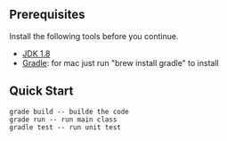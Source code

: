 ## Prerequisites

Install the following tools before you continue.

   * [JDK 1.8](http://www.oracle.com/technetwork/java/javase/downloads/jre8-downloads-2133155.html)
   * [Gradle](http://www.gradle.org/): for mac just run "brew install gradle" to install

## Quick Start

    grade build -- builde the code
    grade run -- run main class
    gradle test -- run unit test
